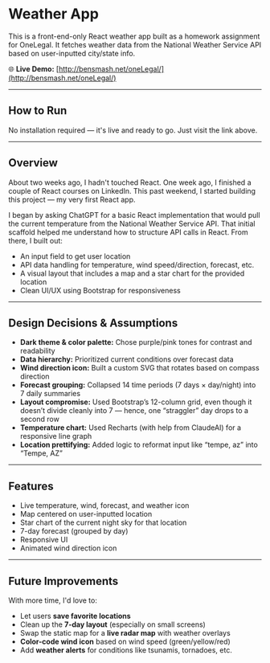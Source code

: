 # Weather App

This is a front-end-only React weather app built as a homework assignment for OneLegal. It fetches weather data from the National Weather Service API based on user-inputted city/state info.

🌐 **Live Demo:** [http://bensmash.net/oneLegal/](http://bensmash.net/oneLegal/)

---

## How to Run

No installation required — it's live and ready to go. Just visit the link above.

---

## Overview

About two weeks ago, I hadn't touched React. One week ago, I finished a couple of React courses on LinkedIn. This past weekend, I started building this project — my very first React app.

I began by asking ChatGPT for a basic React implementation that would pull the current temperature from the National Weather Service API. That initial scaffold helped me understand how to structure API calls in React. From there, I built out:

- An input field to get user location
- API data handling for temperature, wind speed/direction, forecast, etc.
- A visual layout that includes a map and a star chart for the provided location
- Clean UI/UX using Bootstrap for responsiveness

---

## Design Decisions & Assumptions

- **Dark theme & color palette:** Chose purple/pink tones for contrast and readability
- **Data hierarchy:** Prioritized current conditions over forecast data
- **Wind direction icon:** Built a custom SVG that rotates based on compass direction
- **Forecast grouping:** Collapsed 14 time periods (7 days × day/night) into 7 daily summaries
- **Layout compromise:** Used Bootstrap’s 12-column grid, even though it doesn’t divide cleanly into 7 — hence, one “straggler” day drops to a second row
- **Temperature chart:** Used Recharts (with help from ClaudeAI) for a responsive line graph
- **Location prettifying:** Added logic to reformat input like “tempe, az” into “Tempe, AZ”

---

## Features

- Live temperature, wind, forecast, and weather icon
- Map centered on user-inputted location
- Star chart of the current night sky for that location
- 7-day forecast (grouped by day)
- Responsive UI
- Animated wind direction icon

---

## Future Improvements

With more time, I'd love to:

- Let users **save favorite locations**
- Clean up the **7-day layout** (especially on small screens)
- Swap the static map for a **live radar map** with weather overlays
- **Color-code wind icon** based on wind speed (green/yellow/red)
- Add **weather alerts** for conditions like tsunamis, tornadoes, etc.
